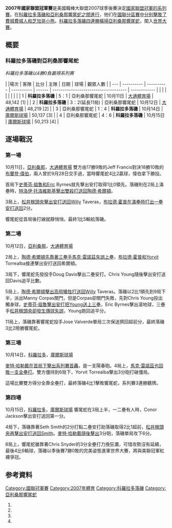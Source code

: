 **2007年國家聯盟冠軍賽**是美國職棒大聯盟2007球季後賽決定[國家聯盟冠軍的系列賽](https://zh.wikipedia.org/wiki/國家聯盟 "wikilink")。在[科羅拉多落磯和](https://zh.wikipedia.org/wiki/科羅拉多落磯 "wikilink")[亞利桑那響尾蛇之間進行](../Page/亞利桑那響尾蛇.md "wikilink")，他们在[國聯分區賽中分别擊敗了](https://zh.wikipedia.org/wiki/2007年國家聯盟分區賽 "wikilink")[費城費城人和](../Page/費城費城人.md "wikilink")[芝加哥小熊](../Page/芝加哥小熊.md "wikilink")。[科羅拉多落磯四連勝橫掃](https://zh.wikipedia.org/wiki/科羅拉多落磯 "wikilink")[亞利桑那響尾蛇](../Page/亞利桑那響尾蛇.md "wikilink")，闖入[世界大賽](../Page/2007年世界大賽.md "wikilink")。

## 概要

### 科羅拉多落磯對亞利桑那響尾蛇

*科羅拉多落磯以4勝0負赢得系列赛*

| |場次 | 客隊         | 比分         | 主隊         | 日期     | 球場                                   | 觀眾人數         |
| --- | ---------- | ---------- | ---------- | ------ | ------------------------------------ | ------------ |
|     |            |            |            |        |                                      |              |
| 1   | **科羅拉多落磯** | 5：1        | 亞利桑那響尾蛇    | 10月11日 | [大通體育場](../Page/大通體育場.md "wikilink") | 48,142 \[1\] |
| 2   | **科羅拉多落磯** | 3：2(延長11局) | 亞利桑那響尾蛇    | 10月12日 | [大通體育場](../Page/大通體育場.md "wikilink") | 48,219 \[2\] |
| 3   | 亞利桑那響尾蛇    | 1：4        | **科羅拉多落磯** | 10月14日 | [庫爾斯球場](../Page/庫爾斯球場.md "wikilink") | 50,137 \[3\] |
| 4   | 亞利桑那響尾蛇    | 4：6        | **科羅拉多落磯** | 10月15日 | [庫爾斯球場](../Page/庫爾斯球場.md "wikilink") | 50,213 \[4\] |

## 逐場戰況

### 第一場

10月11日，[亞利桑那](https://zh.wikipedia.org/wiki/亞利桑那 "wikilink")，[大通體育場](../Page/大通體育場.md "wikilink")
 雙方由17勝9敗的Jeff
Francis對決18勝10敗的[布蘭登·偉伯](../Page/布蘭登·偉伯.md "wikilink")，兩人曾於9月28日交手過，當時響尾蛇4比2贏球，偉伯拿下勝投。

首局下[史蒂芬·祖魯和Eric](https://zh.wikipedia.org/wiki/史蒂芬·祖魯 "wikilink")
Byrnes就先擊出安打取得1比0領先。落磯則在2局上滿壘時，[特洛伊·托洛維斯基擊出雙殺打送回](../Page/特洛伊·托洛維斯基.md "wikilink")[陶德·希爾頓](../Page/陶德·希爾頓.md "wikilink")。

3局上，[松井稼頭央擊出安打送回Willy](../Page/松井稼頭央.md "wikilink")
Taveras，[布拉德·霍普在滿壘時打出一壘安打送回](../Page/布拉德·霍普.md "wikilink")2分。

響尾蛇從首局後打線就靜悄悄，最終1比5輸給落磯。

### 第二場

10月12日，[亞利桑那](https://zh.wikipedia.org/wiki/亞利桑那 "wikilink")，[大通體育場](../Page/大通體育場.md "wikilink")

2局上，[陶德·希爾頓先靠著三壘手](../Page/陶德·希爾頓.md "wikilink")[馬克·雷諾茲失誤上壘](https://zh.wikipedia.org/wiki/馬克·雷諾茲 "wikilink")，[布拉德·霍普和Yorvit](../Page/布拉德·霍普.md "wikilink")
Torrealba接連擊出安打送回希爾頓。

3局下，響尾蛇先發投手Doug Davis擊出二壘安打。Chris Young隨後擊出安打送回Davis追平比數。

5局上，[陶德·希爾頓擊出高飛犧牲打送回Willy](../Page/陶德·希爾頓.md "wikilink")
Taveras。落磯以2比1領先到9局下半，派出Manny
Corpas關門，但是Corpas卻關門失敗，先對Chris
Young投出觸身球，[史蒂芬·祖魯擊出安打把Young送上三壘](https://zh.wikipedia.org/wiki/史蒂芬·祖魯 "wikilink")，Eric
Byrnes擊出滾地球，三壘手[松井稼頭央卻發生傳球失誤](../Page/松井稼頭央.md "wikilink")，Young跑回追平分。

11局上，落磯靠著響尾蛇投手Jose Valverde單局三次保送擠回超前分，最終落磯3比2險勝響尾蛇。

### 第三場

10月14日，[科羅拉多](https://zh.wikipedia.org/wiki/科羅拉多 "wikilink")，[庫爾斯球場](../Page/庫爾斯球場.md "wikilink")

[麥特·哈勒戴在首局下擊出系列賽首轟](../Page/麥特·哈勒戴.md "wikilink")，是一支陽春砲。4局上，[馬克·雷諾茲也回敬一支全壘打](https://zh.wikipedia.org/wiki/馬克·雷諾茲 "wikilink")。雙方僵持到6局下，Yorvit
Torrealba擊出3分砲打破僵局。

這場比賽雙方得分全靠全壘打，最終落磯4比1擊敗響尾蛇，系列賽3連勝聽牌。

### 第四場

10月15日，[科羅拉多](https://zh.wikipedia.org/wiki/科羅拉多 "wikilink")，[庫爾斯球場](../Page/庫爾斯球場.md "wikilink")
 響尾蛇在3局上半，一二壘有人時，Conor Jackson擊出安打送回第一分。

4局下，落磯靠著Seth
Smith的2分打點二壘安打助落磯取得2比1超前，[松井稼頭央再擊出安打送回Smith](../Page/松井稼頭央.md "wikilink")。[麥特·哈勒戴隨後擊出](../Page/麥特·哈勒戴.md "wikilink")3分砲，落磯單局攻下6分。

8局上，響尾蛇雖靠著Chris
Snyder的3分全壘打力挽狂瀾，可惜攻勢沒有延續，最後4比6輸球，落磯以季後賽7勝0敗的完美姿態進軍世界大賽，將與美聯冠軍紅襪爭冠。

## 参考資料

[Category:國聯冠軍賽](https://zh.wikipedia.org/wiki/Category:國聯冠軍賽 "wikilink")
[Category:2007年體育](https://zh.wikipedia.org/wiki/Category:2007年體育 "wikilink")
[Category:科羅拉多落磯](https://zh.wikipedia.org/wiki/Category:科羅拉多落磯 "wikilink")
[Category:亞利桑那響尾蛇](https://zh.wikipedia.org/wiki/Category:亞利桑那響尾蛇 "wikilink")

1.
2.
3.
4.